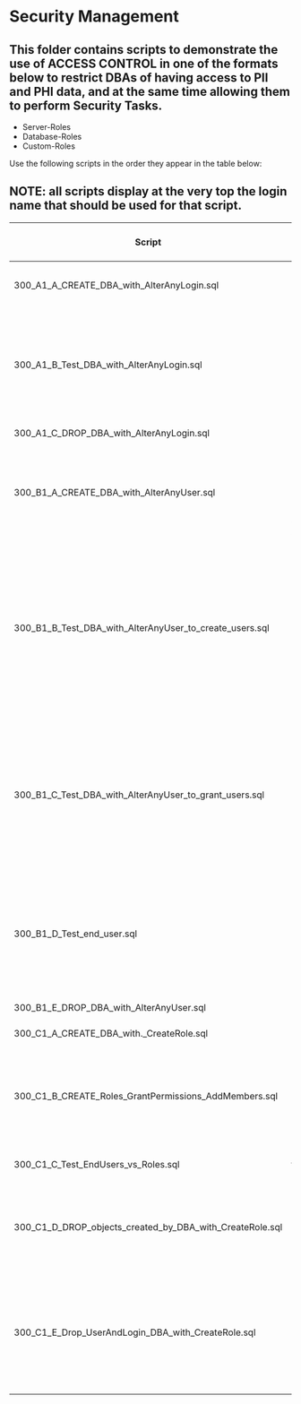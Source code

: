 # Security Management

## This folder contains scripts to demonstrate the use of ACCESS CONTROL in one of the formats below to restrict DBAs of having access to PII and PHI data, and at the same time allowing them to perform Security Tasks.
<ul>
  <li>Server-Roles</li>
  <li>Database-Roles</li>
  <li>Custom-Roles</li>
</ul>

Use the following scripts in the order they appear in the table below:

## NOTE: all scripts display at the very top the **login name** that should be used for that script. 

| Script | Description | SQL Server on VM | Azure SQL DB | Azure SQL MI |
| ----------- | ----------- | ----------- | ----------- | ----------- |
| 300_A1_A_CREATE_DBA_with_AlterAnyLogin.sql | Create a **Security-DBA-for-LOGINs** with permission to create other logins  |  Y | ? | ? |
| 300_A1_B_Test_DBA_with_AlterAnyLogin.sql | Login as Security-DBA-for-LOGINs to: <ul><li>create additional logins</li><li>Alter Logins: Enable/Disable</li><li>Reset Passwords</li><li>Drop Logins</li></ul> |  Y | ? | ? |
| 300_A1_C_DROP_DBA_with_AlterAnyLogin.sql | Clean-Up Security-DBA-for-LOGINs  |  Y | ? | ? |
| 300_B1_A_CREATE_DBA_with_AlterAnyUser.sql | Create a **Security-DBA-for-USERs** with permission to create database-users based on other logins (previously created by *Security-DBA-for-LOGINs* |  Y | ? | ? |
| 300_B1_B_Test_DBA_with_AlterAnyUser_to_create_users.sql | Login as Security-DBA-for-USERs to: <ul><li>Try to SELECT from tables</li><li>Try to modify own Masking Settings</li><li>Try to execute DBCC</li><li>Try to execute DBCC commands</li><li>Create Database-Users</li><li>Drop Database-Users</li></ul> |  Y | ? | ? |
| 300_B1_C_Test_DBA_with_AlterAnyUser_to_grant_users.sql | Login as Security-DBA-for-USERs to: <ul><li>Try to Add database-users to *Database-Roles*</li><li>Try to execute *sp_addrolemember* to add database-users to roles</li><li>Try to *GRANT* permissions to Database-Users</li></ul> |  Y | ? | ? |
| 300_B1_D_Test_end_user.sql | Login using credentials created in previous scripts to:<ul><li>Execute *SELECT* on tables</li><li>Try to manipulate Masking settings</li><li>Try to execute DBCC commands</li></ul>  |  Y | ? | ? |
| 300_B1_E_DROP_DBA_with_AlterAnyUser.sql | Clean-Up Security-DBA-for-Users |  Y | ? | ? |
| 300_C1_A_CREATE_DBA_with._CreateRole.sql | Create a **Security-DBA-for-Roles** |  Y | ? | ? |
| 300_C1_B_CREATE_Roles_GrantPermissions_AddMembers.sql | Login as Security-DBA-for-Roles to:<ul><li>Create Roles</li><li>Grant permissions to these new roles</li><li>Add Members into these Roles</li></ul> |  Y | ? | ? |
| 300_C1_C_Test_EndUsers_vs_Roles.sql | Test end-user access for those placed in the roles created |  Y | ? | ? |
| 300_C1_D_DROP_objects_created_by_DBA_with_CreateRole.sql | Login as Security-DBA-for-Roles to Clean-up:<ul><li>Remove members from Roles</li><li>Drop roles</li></ul> |  Y | ? | ? |
| 300_C1_E_Drop_UserAndLogin_DBA_with_CreateRole.sql | Login as sa to clean-up:<ul><li>Remove member *Security-DBA-for-Roles* from Roles</li><li>Drop User and Login *Security-DBA-for-Roles*</li></ul>  |  Y | ? | ? |
